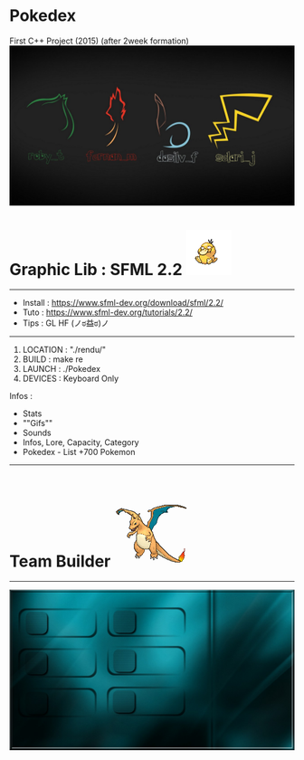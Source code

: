 # Pokedex
First C++ Project (2015) (after 2week formation)
![](./rendu/ressources/images/mainmenu.jpg)

# Graphic Lib : SFML 2.2  ![](./rendu/ressources/sprites/54.png)
-------------------------------------------------
 * Install : https://www.sfml-dev.org/download/sfml/2.2/
 * Tuto : https://www.sfml-dev.org/tutorials/2.2/
 * Tips : GL HF (ノಠ益ಠ)ノ
-------------------------------------------------



1. LOCATION : "./rendu/"
2. BUILD : make re 
3. LAUNCH : ./Pokedex
4. DEVICES : Keyboard Only

Infos : 
- Stats
- ""Gifs""
- Sounds
- Infos, Lore, Capacity, Category
- Pokedex - List +700 Pokemon
-------------------------------------------------

# Team Builder ![](./rendu/ressources/images/Sprite_6_x_006.png)
-------------------------------------------------
![](./rendu/ressources/images/teambuilder.jpg)

